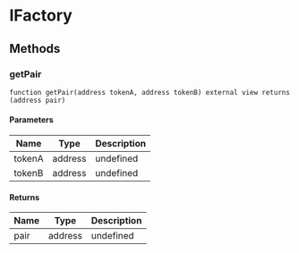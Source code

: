 # IFactory

## Methods

### getPair

```solidity
function getPair(address tokenA, address tokenB) external view returns (address pair)
```

#### Parameters

| Name   | Type    | Description |
| ------ | ------- | ----------- |
| tokenA | address | undefined   |
| tokenB | address | undefined   |

#### Returns

| Name | Type    | Description |
| ---- | ------- | ----------- |
| pair | address | undefined   |
